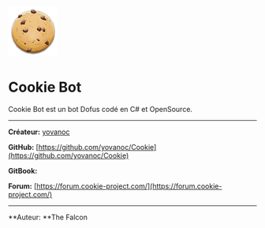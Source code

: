 # ![](/assets/cookie.png)

# Cookie Bot

Cookie Bot est un bot Dofus codé en C\# et OpenSource.

---

**Créateur:** [yovanoc](https://github.com/yovanoc)

**GitHub:** [https://github.com/yovanoc/Cookie](https://github.com/yovanoc/Cookie)

**GitBook:**

**Forum:** [https://forum.cookie-project.com/](https://forum.cookie-project.com/)

---

**Auteur: **The Falcon

